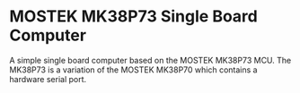 # MOSTEK MK38P73 Single Board Computer
A simple single board computer based on the MOSTEK MK38P73 MCU. The MK38P73 is a variation of the MOSTEK MK38P70 which contains a hardware serial port.

